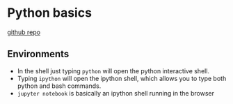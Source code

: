 # Python basics
[github repo](https://github.com/MPBA/Webvalley2017)
## Environments
* In the shell just typing `python` will open the python interactive shell.
* Typing `ipython` will open the ipython shell, which allows you to type both python and bash commands.
* `jupyter notebook` is basically an ipython shell running in the browser
